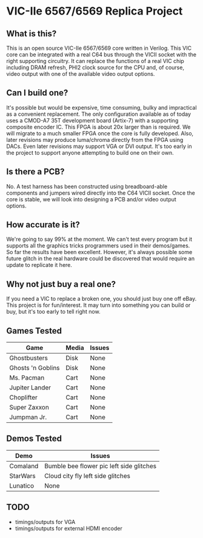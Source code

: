 # VIC-IIe 6567/6569 Replica Project

## What is this?
This is an open source VIC-IIe 6567/6569 core written in Verilog.  This VIC core can be integrated with a real C64 bus through the VICII socket with the right supporting circuitry.  It can replace the functions of a real VIC chip including DRAM refresh, PHI2 clock source for the CPU and, of course, video output with one of the available video output options.

## Can I build one?
It's possible but would be expensive, time consuming, bulky and impractical as a convenient replacement.  The only configuration available as of today uses a CMOD-A7 35T development board (Artix-7) with a supporting composite encoder IC.  This FPGA is about 20x larger than is required.  We will migrate to a much smaller FPGA once the core is fully developed.  Also, later revisions may produce luma/chroma directly from the FPGA using DACs.  Even later revisions may support VGA or DVI output.  It's too early in the project to support anyone attempting to build one on their own.

## Is there a PCB?
No.  A test harness has been constructed using breadboard-able components and jumpers wired directly into the C64 VICII socket. Once the core is stable, we will look into designing a PCB and/or video output options.

## How accurate is it?
We're going to say 99% at the moment. We can't test every program but it supports all the graphics tricks programmers used in their demos/games.  So far the results have been excellent.  However, it's always possible some future glitch in the real hardware could be discovered that would require an update to replicate it here.

## Why not just buy a real one?
If you need a VIC to replace a broken one, you should just buy one off eBay. This project is for fun/interest.  It may turn into something you can build or buy, but it's too early to tell right now.

## Games Tested
| Game | Media | Issues
|--|--|--|
| Ghostbusters | Disk | None
| Ghosts 'n Goblins | Disk | None
| Ms. Pacman | Cart | None
| Jupiter Lander | Cart | None
| Choplifter | Cart | None
| Super Zaxxon | Cart | None
| Jumpman Jr. | Cart | None

## Demos Tested
| Demo | Issues
|--|--|
| Comaland | Bumble bee flower pic left side glitches
| StarWars | Cloud city fly left side glitches
| Lunatico | None

## TODO

* timings/outputs for VGA
* timings/outputs for external HDMI encoder

